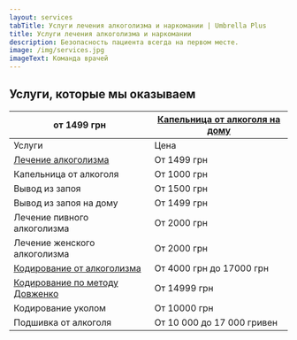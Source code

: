 ```yaml
---
layout: services
tabTitle: Услуги лечения алкоголизма и наркомании | Umbrella Plus
title: Услуги лечения алкоголизма и наркомании
description: Безопасность пациента всегда на первом месте.
image: /img/services.jpg
imageText: Команда врачей
---
```


## Услуги, которые мы оказываем

| от 1499 грн                                             | [Капельница от алкоголя на дому](kapelnica-ot-alkogola-na-domy) |
| ------------------------------------------------------- | --------------------------------------------------------------- |
| Услуги                                                  | Цена                                                            |
| [Лечение алкоголизма](lechenie_alkogokizma)             | От 1499 грн                                                     |
| Капельница от алкоголя                                  | От 1000 грн                                                     |
| Вывод из запоя                                          | От 1500 грн                                                     |
| Вывод из запоя на дому                                  | От 1499 грн                                                     |
| Лечение пивного алкоголизма                             | От 2000 грн                                                     |
| Лечение женского алкоголизма                            | От 2000 грн                                                     |
| [Кодирование от алкоголизма](kodirovka_ot_alkogolizma)  | От 4000 грн до 17000 грн                                        |
| [Кодирование по методу Довженко](kodirovka-po-dovjenko) | От 14999 грн                                                    |
| Кодирование уколом                                      | От 10000 грн                                                    |
| Подшивка от алкоголя                                    | От 10 000 до 17 000 гривен                                      |
